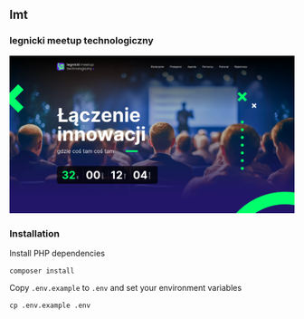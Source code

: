 ## lmt
### legnicki meetup technologiczny

![./screenshot.png](./screenshot.png)

### Installation

Install PHP dependencies

    composer install

Copy `.env.example` to `.env` and set your environment variables

    cp .env.example .env
